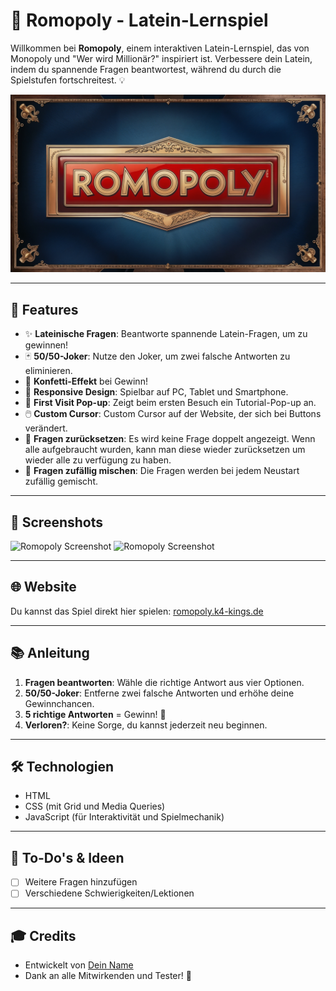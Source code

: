 # 🎲 Romopoly - Latein-Lernspiel

Willkommen bei **Romopoly**, einem interaktiven Latein-Lernspiel, das von Monopoly und "Wer wird Millionär?" inspiriert ist. Verbessere dein Latein, indem du spannende Fragen beantwortest, während du durch die Spielstufen fortschreitest. 💡

![Romopoly Banner](images/romopoly-banner.jpg)

---

## 🚀 Features

- ✨ **Lateinische Fragen**: Beantworte spannende Latein-Fragen, um zu gewinnen!
- 🃏 **50/50-Joker**: Nutze den Joker, um zwei falsche Antworten zu eliminieren.
- 🎉 **Konfetti-Effekt** bei Gewinn!
- 📱 **Responsive Design**: Spielbar auf PC, Tablet und Smartphone.
- 👤 **First Visit Pop-up**: Zeigt beim ersten Besuch ein Tutorial-Pop-up an.
- 🖱️ **Custom Cursor**: Custom Cursor auf der Website, der sich bei Buttons verändert.
- 🔄 **Fragen zurücksetzen**: Es wird keine Frage doppelt angezeigt. Wenn alle aufgebraucht wurden, kann man diese wieder zurücksetzen um wieder alle zu verfügung zu haben.
- 🔄 **Fragen zufällig mischen**: Die Fragen werden bei jedem Neustart zufällig gemischt.

---

## 📸 Screenshots

<img src="path_to_your_image/screenshot1.png" alt="Romopoly Screenshot" width="400px"> <img src="path_to_your_image/screenshot2.png" alt="Romopoly Screenshot" width="400px">

---

## 🌐 Website

Du kannst das Spiel direkt hier spielen: [romopoly.k4-kings.de](https://romopoly.k4-kings.de)

---

## 📚 Anleitung

1. **Fragen beantworten**: Wähle die richtige Antwort aus vier Optionen.
2. **50/50-Joker**: Entferne zwei falsche Antworten und erhöhe deine Gewinnchancen.
3. **5 richtige Antworten** = Gewinn! 🎉
4. **Verloren?**: Keine Sorge, du kannst jederzeit neu beginnen.

---

## 🛠 Technologien

- HTML
- CSS (mit Grid und Media Queries)
- JavaScript (für Interaktivität und Spielmechanik)

---

## 📝 To-Do's & Ideen

- [ ] Weitere Fragen hinzufügen
- [ ] Verschiedene Schwierigkeiten/Lektionen

---

## 🎓 Credits

- Entwickelt von [Dein Name](https://github.com/dein-benutzername)
- Dank an alle Mitwirkenden und Tester! 👏
